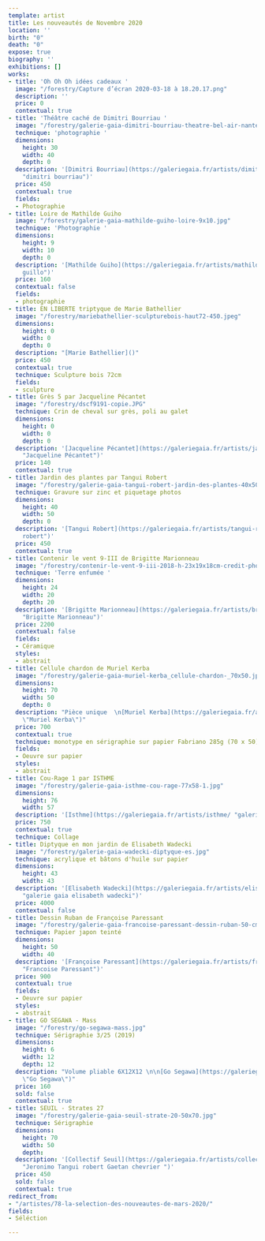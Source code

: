 ```yaml
---
template: artist
title: Les nouveautés de Novembre 2020
location: ''
birth: "0"
death: "0"
expose: true
biography: ''
exhibitions: []
works:
- title: 'Oh Oh Oh idées cadeaux '
  image: "/forestry/Capture d’écran 2020-03-18 à 18.20.17.png"
  description: ''
  price: 0
  contextual: true
- title: 'Théâtre caché de Dimitri Bourriau '
  image: "/forestry/galerie-gaia-dimitri-bourriau-theatre-bel-air-nantes.jpg"
  technique: 'photographie '
  dimensions:
    height: 30
    width: 40
    depth: 0
  description: '[Dimitri Bourriau](https://galeriegaia.fr/artists/dimitri-bourriau/
    "dimitri bourriau")'
  price: 450
  contextual: true
  fields:
  - Photographie
- title: Loire de Mathilde Guiho
  image: "/forestry/galerie-gaia-mathilde-guiho-loire-9x10.jpg"
  technique: 'Photographie '
  dimensions:
    height: 9
    width: 10
    depth: 0
  description: '[Mathilde Guiho](https://galeriegaia.fr/artists/mathilde-guiho/ "mathilde
    guillo")'
  price: 160
  contextual: false
  fields:
  - photographie
- title: EN LIBERTE triptyque de Marie Bathellier
  image: "/forestry/mariebathellier-sculpturebois-haut72-450.jpeg"
  dimensions:
    height: 0
    width: 0
    depth: 0
  description: "[Marie Bathellier]()"
  price: 450
  contextual: true
  technique: Sculpture bois 72cm
  fields:
  - sculpture
- title: Grès 5 par Jacqueline Pécantet
  image: "/forestry/dscf9191-copie.JPG"
  technique: Crin de cheval sur grès, poli au galet
  dimensions:
    height: 0
    width: 0
    depth: 0
  description: '[Jacqueline Pécantet](https://galeriegaia.fr/artists/jacqueline-pecantet/
    "Jacqueline Pécantet")'
  price: 140
  contextual: true
- title: Jardin des plantes par Tangui Robert
  image: "/forestry/galerie-gaia-tangui-robert-jardin-des-plantes-40x50.jpg"
  technique: Gravure sur zinc et piquetage photos
  dimensions:
    height: 40
    width: 50
    depth: 0
  description: '[Tangui Robert](https://galeriegaia.fr/artists/tangui-robert/ "Tangui
    robert")'
  price: 450
  contextual: true
- title: Contenir le vent 9-III de Brigitte Marionneau
  image: "/forestry/contenir-le-vent-9-iii-2018-h-23x19x18cm-credit-photo-michael-franken.JPG"
  technique: 'Terre enfumée '
  dimensions:
    height: 24
    width: 20
    depth: 20
  description: '[Brigitte Marionneau](https://galeriegaia.fr/artists/brigitte-marionneau/
    "Brigitte Marionneau")'
  price: 2200
  contextual: false
  fields:
  - Céramique
  styles:
  - abstrait
- title: Cellule chardon de Muriel Kerba
  image: "/forestry/galerie-gaia-muriel-kerba_cellule-chardon-_70x50.jpg"
  dimensions:
    height: 70
    width: 50
    depth: 0
  description: "Pièce unique  \n[Muriel Kerba](https://galeriegaia.fr/artists/muriel-kerba/
    \"Muriel Kerba\")"
  price: 700
  contextual: true
  technique: monotype en sérigraphie sur papier Fabriano 285g (70 x 50)
  fields:
  - Oeuvre sur papier
  styles:
  - abstrait
- title: Cou-Rage 1 par ISTHME
  image: "/forestry/galerie-gaia-isthme-cou-rage-77x58-1.jpg"
  dimensions:
    height: 76
    width: 57
  description: '[Isthme](https://galeriegaia.fr/artists/isthme/ "galerie gaia isthme")'
  price: 750
  contextual: true
  technique: Collage
- title: Diptyque en mon jardin de Elisabeth Wadecki
  image: "/forestry/galerie-gaia-wadecki-diptyque-es.jpg"
  technique: acrylique et bâtons d'huile sur papier
  dimensions:
    height: 43
    width: 43
  description: '[Elisabeth Wadecki](https://galeriegaia.fr/artists/elisabeth-wadecki/
    "galerie gaia elisabeth wadecki")'
  price: 4000
  contextual: false
- title: Dessin Ruban de Françoise Paressant
  image: "/forestry/galerie-gaia-francoise-paressant-dessin-ruban-50-cm-x-40cm-2016.jpg"
  technique: Papier japon teinté
  dimensions:
    height: 50
    width: 40
  description: '[Françoise Paressant](https://galeriegaia.fr/artists/francoise-paressant-1/
    "Francoise Paressant")'
  price: 900
  contextual: true
  fields:
  - Oeuvre sur papier
  styles:
  - abstrait
- title: GO SEGAWA - Mass
  image: "/forestry/go-segawa-mass.jpg"
  technique: Sérigraphie 3/25 (2019)
  dimensions:
    height: 6
    width: 12
    depth: 12
  description: "Volume pliable 6X12X12 \n\n[Go Segawa](https://galeriegaia.fr/artists/go-segawa/
    \"Go Segawa\")"
  price: 160
  sold: false
  contextual: true
- title: SEUIL - Strates 27
  image: "/forestry/galerie-gaia-seuil-strate-20-50x70.jpg"
  technique: Sérigraphie
  dimensions:
    height: 70
    width: 50
    depth: 
  description: '[Collectif Seuil](https://galeriegaia.fr/artists/collectif-jeronimo-gaetan-chevrier-tangui-robert/
    "Jeronimo Tangui robert Gaetan chevrier ")'
  price: 450
  sold: false
  contextual: true
redirect_from:
- "/artistes/78-la-selection-des-nouveautes-de-mars-2020/"
fields:
- Séléction

---
```

